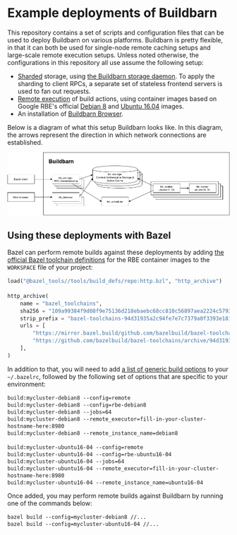 # Example deployments of Buildbarn

This repository contains a set of scripts and configuration files that
can be used to deploy Buildbarn on various platforms. Buildbarn is
pretty flexible, in that it can both be used for single-node remote
caching setups and large-scale remote execution setups. Unless noted
otherwise, the configurations in this repository all use assume the
following setup:

- [Sharded](https://en.wikipedia.org/wiki/Sharding) storage, using
  [the Buildbarn storage daemon](https://github.com/buildbarn/bb-storage).
  To apply the sharding to client RPCs, a separate set of stateless
  frontend servers is used to fan out requests.
- [Remote execution](https://github.com/buildbarn/bb-remote-execution)
  of build actions, using container images based on Google RBE's
  official [Debian 8](https://console.cloud.google.com/marketplace/details/google/rbe-debian8)
  and [Ubuntu 16.04](https://console.cloud.google.com/marketplace/details/google/rbe-ubuntu16-04)
  images.
- An installation of [Buildbarn Browser](https://github.com/buildbarn/bb-browser).

Below is a diagram of what this setup Buildbarn looks like. In this
diagram, the arrows represent the direction in which network connections
are established.

<p align="center">
  <img src="https://github.com/buildbarn/bb-deployments/raw/master/bb-overview.png" alt="Overview of the Buildbarn setup"/>
</p>

## Using these deployments with Bazel

Bazel can perform remote builds against these deployments by adding
[the official Bazel toolchain definitions](https://releases.bazel.build/bazel-toolchains.html)
for the RBE container images to the `WORKSPACE` file of your project:

```python
load("@bazel_tools//tools/build_defs/repo:http.bzl", "http_archive")

http_archive(
    name = "bazel_toolchains",
    sha256 = "109a99384f9d08f9e75136d218ebaebc68cc810c56897aea2224c57932052d30",
    strip_prefix = "bazel-toolchains-94d31935a2c94fe7e7c7379a0f3393e181928ff7",
    urls = [
        "https://mirror.bazel.build/github.com/bazelbuild/bazel-toolchains/archive/94d31935a2c94fe7e7c7379a0f3393e181928ff7.tar.gz",
        "https://github.com/bazelbuild/bazel-toolchains/archive/94d31935a2c94fe7e7c7379a0f3393e181928ff7.tar.gz",
    ],
)
```

In addition to that, you will need to add
[a list of generic build options](https://github.com/bazelbuild/bazel-toolchains/blob/master/bazelrc)
to your `~/.bazelrc`, followed by the following set of options that are
specific to your environment:

```
build:mycluster-debian8 --config=remote
build:mycluster-debian8 --config=rbe-debian8
build:mycluster-debian8 --jobs=64
build:mycluster-debian8 --remote_executor=fill-in-your-cluster-hostname-here:8980
build:mycluster-debian8 --remote_instance_name=debian8

build:mycluster-ubuntu16-04 --config=remote
build:mycluster-ubuntu16-04 --config=rbe-ubuntu16-04
build:mycluster-ubuntu16-04 --jobs=64
build:mycluster-ubuntu16-04 --remote_executor=fill-in-your-cluster-hostname-here:8980
build:mycluster-ubuntu16-04 --remote_instance_name=ubuntu16-04
```

Once added, you may perform remote builds against Buildbarn by running
one of the commands below:

```
bazel build --config=mycluster-debian8 //...
bazel build --config=mycluster-ubuntu16-04 //...
```
